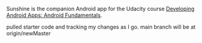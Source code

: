 

Sunshine is the companion Android app for the Udacity course [Developing Android Apps: Android Fundamentals](https://www.udacity.com/course/ud853).

pulled starter code and tracking my changes as I go. main branch will be at origin/newMaster
